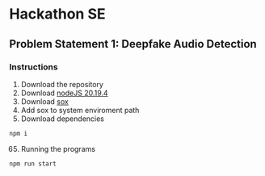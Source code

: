 # Hackathon SE
## Problem Statement 1: Deepfake Audio Detection
### Instructions
1. Download the repository
2. Download [nodeJS 20.19.4](https://nodejs.org/en/blog/release/v20.19.4)
3. Download [sox](https://sourceforge.net/projects/sox/files/latest/download)
4. Add sox to system enviroment path
5. Download dependencies
```sh
npm i
```
65. Running the programs
```sh
npm run start
```

